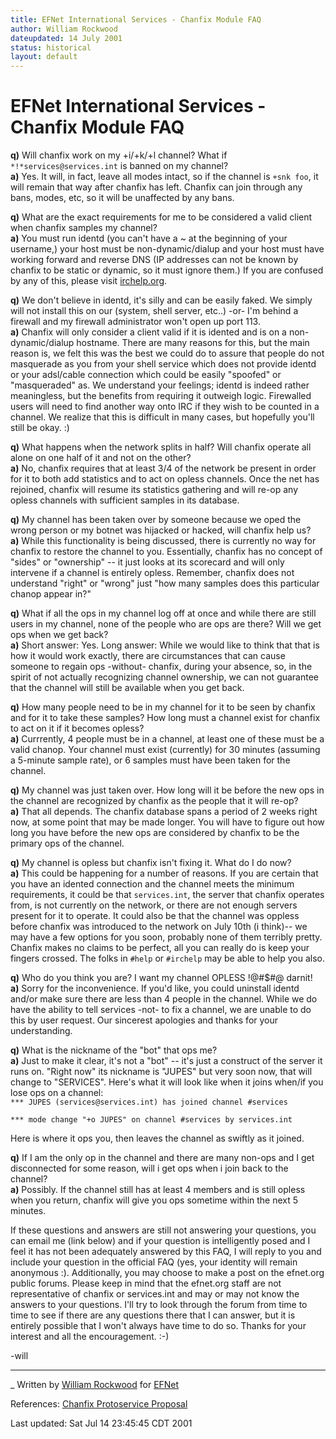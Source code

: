 ```yaml
---
title: EFNet International Services - Chanfix Module FAQ
author: William Rockwood
dateupdated: 14 July 2001
status: historical
layout: default
---
```

# EFNet International Services - Chanfix Module FAQ

**q)** Will chanfix work on my +i/+k/+l channel? What if `*!*services@services.int` is banned on my channel?   
**a)** Yes. It will, in fact, leave all modes intact, so if the channel is `+snk foo`, it will remain that way after chanfix has left. Chanfix can join through any bans, modes, etc, so it will be unaffected by any bans. 

**q)** What are the exact requirements for me to be considered a valid client when chanfix samples my channel?   
**a)** You must run identd (you can't have a ~ at the beginning of your username,) your host must be non-dynamic/dialup and your host must have working forward and reverse DNS (IP addresses can not be known by chanfix to be static or dynamic, so it must ignore them.) If you are confused by any of this, please visit [irchelp.org](http://www.irchelp.org/). 

**q)** We don't believe in identd, it's silly and can be easily faked. We simply will not install this on our (system, shell server, etc..) -or- I'm behind a firewall and my firewall administrator won't open up port 113.   
**a)** Chanfix will only consider a client valid if it is idented and is on a non-dynamic/dialup hostname. There are many reasons for this, but the main reason is, we felt this was the best we could do to assure that people do not masquerade as you from your shell service which does not provide identd or your adsl/cable connection which could be easily "spoofed" or "masqueraded" as. We understand your feelings; identd is indeed rather meaningless, but the benefits from requiring it outweigh logic. Firewalled users will need to find another way onto IRC if they wish to be counted in a channel. We realize that this is difficult in many cases, but hopefully you'll still be okay. :) 

**q)** What happens when the network splits in half? Will chanfix operate all alone on one half of it and not on the other?   
**a)** No, chanfix requires that at least 3/4 of the network be present in order for it to both add statistics and to act on opless channels. Once the net has rejoined, chanfix will resume its statistics gathering and will re-op any opless channels with sufficient samples in its database. 

**q)** My channel has been taken over by someone because we oped the wrong person or my botnet was hijacked or hacked, will chanfix help us?   
**a)** While this functionality is being discussed, there is currently no way for chanfix to restore the channel to you. Essentially, chanfix has no concept of "sides" or "ownership" -- it just looks at its scorecard and will only intervene if a channel is entirely opless. Remember, chanfix does not understand "right" or "wrong" just "how many samples does this particular chanop appear in?" 

**q)** What if all the ops in my channel log off at once and while there are still users in my channel, none of the people who are ops are there? Will we get ops when we get back?   
**a)** Short answer: Yes. Long answer: While we would like to think that that is how it would work exactly, there are circumstances that can cause someone to regain ops -without- chanfix, during your absence, so, in the spirit of not actually recognizing channel ownership, we can not guarantee that the channel will still be available when you get back. 

**q)** How many people need to be in my channel for it to be seen by chanfix and for it to take these samples? How long must a channel exist for chanfix to act on it if it becomes opless?   
**a)** Currrently, 4 people must be in a channel, at least one of these must be a valid chanop. Your channel must exist (currently) for 30 minutes (assuming a 5-minute sample rate), or 6 samples must have been taken for the channel. 

**q)** My channel was just taken over. How long will it be before the new ops in the channel are recognized by chanfix as the people that it will re-op?  
**a)** That all depends. The chanfix database spans a period of 2 weeks right now, at some point that may be made longer. You will have to figure out how long you have before the new ops are considered by chanfix to be the primary ops of the channel.

**q)** My channel is opless but chanfix isn't fixing it. What do I do now?   
**a)** This could be happening for a number of reasons. If you are certain that you have an idented connection and the channel meets the minimum requirements, it could be that `services.int`, the server that chanfix operates from, is not currently on the network, or there are not enough servers present for it to operate. It could also be that the channel was oppless before chanfix was introduced to the network on July 10th (i think)-- we may have a few options for you soon, probably none of them terribly pretty. Chanfix makes no claims to be perfect, all you can really do is keep your fingers crossed. The folks in `#help` or `#irchelp` may be able to help you also. 

**q)** Who do you think you are? I want my channel OPLESS !@#$#@ darnit!  
**a)** Sorry for the inconvenience. If you'd like, you could uninstall identd and/or make sure there are less than 4 people in the channel. While we do have the ability to tell services -not- to fix a channel, we are unable to do this by user request. Our sincerest apologies and thanks for your understanding. 

**q)** What is the nickname of the "bot" that ops me?   
**a)** Just to make it clear, it's not a "bot" -- it's just a construct of the server it runs on. "Right now" its nickname is "JUPES" but very soon now, that will change to "SERVICES". Here's what it will look like when it joins when/if you lose ops on a channel:  
`*** JUPES (services@services.int) has joined channel #services`

`*** mode change "+o JUPES" on channel #services by services.int`

Here is where it ops you, then leaves the channel as swiftly as it joined.

**q)** If I am the only op in the channel and there are many non-ops and I get disconnected for some reason, will i get ops when i join back to the channel?   
**a)** Possibly. If the channel still has at least 4 members and is still opless when you return, chanfix will give you ops sometime within the next 5 minutes. 

If these questions and answers are still not answering your questions, you can
email me (link below) and if your question is intelligently posed and I feel
it has not been adequately answered by this FAQ, I will reply to you and
include your question in the official FAQ (yes, your identity will remain
anonymous :). Additionally, you may choose to make a post on the efnet.org
public forums. Please keep in mind that the efnet.org staff are not
representative of chanfix or services.int and may or may not know the answers
to your questions. I'll try to look through the forum from time to time to see
if there are any questions there that I can answer, but it is entirely
possible that I won't always have time to do so. Thanks for your interest and
all the encouragement. :-)

-will 

* * *

_ Written by [William
Rockwood](mailto:rockwood@concentric.net?subject=SERVICES+CHANFIX+FAQ) for
[EFNet](http://www.efnet.org/)

References: [Chanfix Protoservice
Proposal](https://voting.blackened.com/pastvotes/0014.shtml)

Last updated: Sat Jul 14 23:45:45 CDT 2001

